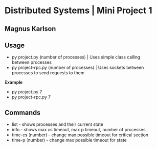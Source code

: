 # Distributed Systems | Mini Project 1
## Magnus Karlson

## Usage
* py project.py (number of processes)       | Uses simple class calling between processes
* py project-rpc.py (number of processes)   | Uses sockets between processes to send requests to them

**Example**   
* py project.py 7  
* py project-rpc.py 7

## Commands
* list - shows processes and their current state
* info - shows max cs timeout, max p timeout, number of processes
* time-cs (number) - change max possible timeout for critical section
* time-p (number) - change max possible timeout for state

